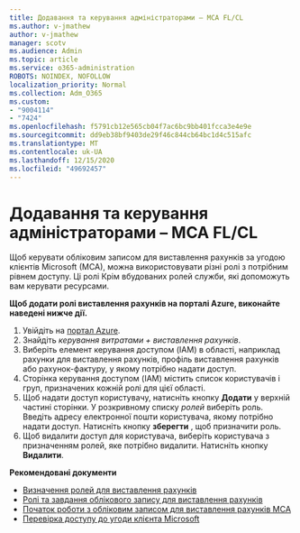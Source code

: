 ```yaml
---
title: Додавання та керування адміністраторами – MCA FL/CL
ms.author: v-jmathew
author: v-jmathew
manager: scotv
ms.audience: Admin
ms.topic: article
ms.service: o365-administration
ROBOTS: NOINDEX, NOFOLLOW
localization_priority: Normal
ms.collection: Adm_O365
ms.custom:
- "9004114"
- "7424"
ms.openlocfilehash: f5791cb12e565cb04f7ac6bc9bb401fcca3e4e9e
ms.sourcegitcommit: dd9eb38bf9403de29f46c844cb64bc1d4c515afc
ms.translationtype: MT
ms.contentlocale: uk-UA
ms.lasthandoff: 12/15/2020
ms.locfileid: "49692457"
---
```

# <a name="how-to-add-and-manage-admins---mca-flcl"></a>Додавання та керування адміністраторами – MCA FL/CL

Щоб керувати обліковим записом для виставлення рахунків за угодою клієнтів Microsoft (MCA), можна використовувати різні ролі з потрібним рівнем доступу. Ці ролі Крім вбудованих ролей служби, які допоможуть вам керувати ресурсами.

**Щоб додати ролі виставлення рахунків на порталі Azure, виконайте наведені нижче дії.**

1. Увійдіть на [портал Azure](https://portal.azure.com/).
2. Знайдіть *керування витратами + виставлення рахунків*.
3. Виберіть елемент керування доступом (IAM) в області, наприклад рахунки для виставлення рахунків, профіль виставлення рахунків або рахунок-фактуру, у якому потрібно надати доступ.
4. Сторінка керування доступом (IAM) містить список користувачів і груп, призначених кожній ролі для цієї області.
5. Щоб надати доступ користувачу, натисніть кнопку **Додати** у верхній частині сторінки. У розкривному списку *ролей* виберіть роль. Введіть адресу електронної пошти користувача, якому потрібно надати доступ. Натисніть кнопку **зберегти** , щоб призначити роль.
6. Щоб видалити доступ для користувача, виберіть користувача з призначенням ролей, яке потрібно видалити. Натисніть кнопку **Видалити**.

**Рекомендовані документи**

- [Визначення ролей для виставлення рахунків](https://docs.microsoft.com/azure/cost-management-billing/manage/understand-mca-roles)
- [Ролі та завдання облікового запису для виставлення рахунків](https://docs.microsoft.com/azure/cost-management-billing/manage/understand-mca-roles#billing-account-roles-and-tasks)
- [Початок роботи з обліковим записом для виставлення рахунків MCA](https://docs.microsoft.com/azure/cost-management-billing/understand/mca-overview)
- [Перевірка доступу до угоди клієнта Microsoft](https://docs.microsoft.com/azure/cost-management-billing/manage/change-credit-card?WT.mc_id=Portal-Microsoft_Azure_Support%22%20%5Cl%20%22manage-credit-cards-for-a-microsoft-customer-agreement%22%20%5Ct%20%22_blank#check-the-type-of-your-account)
